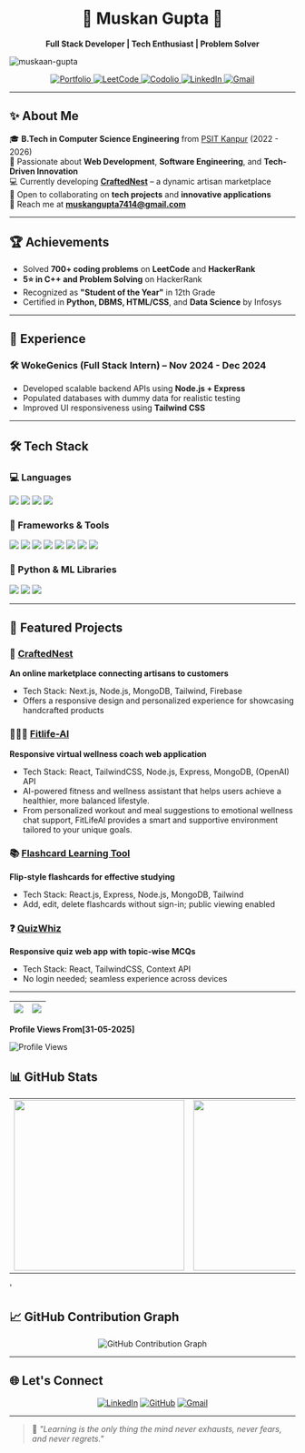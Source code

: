 <h1 align="center">🌟 Muskan Gupta 🌟</h1>  
<p align="center">  
  <b>Full Stack Developer | Tech Enthusiast | Problem Solver</b>  
</p>  
<p align="left"> <img src="https://komarev.com/ghpvc/?username=muskaan-gupta&label=Profile%20views&color=0e75b6&style=flat" alt="muskaan-gupta" /> </p>


<p align="center">  
  <a href="https://portfolio-tau-one-ldtneashdd.vercel.app/">
    <img src="https://img.shields.io/badge/-Portfolio-%23000000?style=for-the-badge&logo=firefox&logoColor=white" alt="Portfolio">
  </a>
  <a href="https://leetcode.com/u/muskan_gupta67/">
    <img src="https://img.shields.io/badge/-LeetCode-FFA116?style=for-the-badge&logo=leetcode&logoColor=white" alt="LeetCode">
  </a>
   <a href="https://codolio.com/profile/muskan_gupta">
    <img src="https://img.shields.io/badge/-Codolio-0A66C2?style=for-the-badge&logo=bookstack&logoColor=white" alt="Codolio">
  </a>
  <a href="https://www.linkedin.com/in/muskan-gupta-858753252/">
    <img src="https://img.shields.io/badge/-LinkedIn-blue?style=for-the-badge&logo=linkedin&logoColor=white" alt="LinkedIn">
  </a>  
  <a href="mailto:muskangupta7414@gmail.com">
    <img src="https://img.shields.io/badge/-Gmail-red?style=for-the-badge&logo=gmail&logoColor=white" alt="Gmail">
  </a>
</p>

---

## ✨ About Me  

🎓 **B.Tech in Computer Science Engineering** from [PSIT Kanpur](https://psit.ac.in) (2022 - 2026)  
🧠 Passionate about **Web Development**, **Software Engineering**, and **Tech-Driven Innovation**  
💻 Currently developing **[CraftedNest](https://github.com/muskaan-gupta/CraftedNest)** – a dynamic artisan marketplace  
🧩 Open to collaborating on **tech projects** and **innovative applications**  
📧 Reach me at **muskangupta7414@gmail.com**

---

## 🏆 Achievements  

- Solved **700+ coding problems** on **LeetCode** and **HackerRank**  
- **5⭐ in C++ and Problem Solving** on HackerRank  
- Recognized as **"Student of the Year"** in 12th Grade  
- Certified in **Python, DBMS, HTML/CSS**, and **Data Science** by Infosys  

---

## 💼 Experience  

### 🛠️ WokeGenics (Full Stack Intern) – Nov 2024 - Dec 2024  
- Developed scalable backend APIs using **Node.js + Express**  
- Populated databases with dummy data for realistic testing  
- Improved UI responsiveness using **Tailwind CSS**

---

## 🛠️ Tech Stack  

### 💻 Languages  
<p>  
  <img src="https://img.shields.io/badge/-C-00599C?style=for-the-badge&logo=c&logoColor=white">  
  <img src="https://img.shields.io/badge/-C++-00599C?style=for-the-badge&logo=c%2B%2B&logoColor=white">  
  <img src="https://img.shields.io/badge/-JavaScript-F7DF1E?style=for-the-badge&logo=javascript&logoColor=black">  
  <img src="https://img.shields.io/badge/-SQL-4479A1?style=for-the-badge&logo=MySQL&logoColor=white">  
</p>  

### 🚀 Frameworks & Tools  
<p>  
  <img src="https://img.shields.io/badge/-React.js-61DAFB?style=for-the-badge&logo=react&logoColor=black">  
  <img src="https://img.shields.io/badge/-Next.js-000000?style=for-the-badge&logo=next.js&logoColor=white">  
  <img src="https://img.shields.io/badge/-Node.js-339933?style=for-the-badge&logo=node.js&logoColor=white">  
  <img src="https://img.shields.io/badge/-Express.js-000000?style=for-the-badge&logo=express&logoColor=white">  
  <img src="https://img.shields.io/badge/-MongoDB-47A248?style=for-the-badge&logo=mongodb&logoColor=white">  
  <img src="https://img.shields.io/badge/-Firebase-FFCA28?style=for-the-badge&logo=firebase&logoColor=white">  

  <img src="https://img.shields.io/badge/-Socket.io-010101?style=for-the-badge&logo=socket.io&logoColor=white">  
  <img src="https://img.shields.io/badge/-Git-F05032?style=for-the-badge&logo=git&logoColor=white">   
</p>  

### 🧠 Python & ML Libraries

<p>
  <img src="https://img.shields.io/badge/-NumPy-013243?style=for-the-badge&logo=numpy&logoColor=white">
  <img src="https://img.shields.io/badge/-Pandas-150458?style=for-the-badge&logo=pandas&logoColor=white">
  <img src="https://img.shields.io/badge/-Matplotlib-11557c?style=for-the-badge&logo=matplotlib&logoColor=white">

</p>

---

## 🚀 Featured Projects  

### 🎨 [CraftedNest](https://github.com/muskaan-gupta/CraftedNest)  
**An online marketplace connecting artisans to customers**  
- Tech Stack: Next.js, Node.js, MongoDB, Tailwind, Firebase  
- Offers a responsive design and personalized experience for showcasing handcrafted products

### 🏃‍♀️‍➡️ [Fitlife-AI](https://github.com/muskaan-gupta/fitlife-ai)  
**Responsive  virtual wellness coach web application**  
- Tech Stack: React, TailwindCSS, Node.js, Express, MongoDB, (OpenAI) API
- AI-powered fitness and wellness assistant that helps users achieve a healthier, more balanced lifestyle.
- From personalized workout and meal suggestions to emotional wellness chat support, FitLifeAI provides a smart and supportive environment tailored to your unique goals.

### 📚 [Flashcard Learning Tool](https://app-flashlearn.onrender.com/)  
**Flip-style flashcards for effective studying**  
- Tech Stack: React.js, Express, Node.js, MongoDB, Tailwind  
- Add, edit, delete flashcards without sign-in; public viewing enabled  

### ❓ [QuizWhiz](https://quizwhiz-mu.vercel.app/)  
**Responsive quiz web app with topic-wise MCQs**  
- Tech Stack: React, TailwindCSS, Context API  
- No login needed; seamless experience across devices  

---


| ![](http://github-profile-summary-cards.vercel.app/api/cards/profile-details?username=muskaan-gupta&theme=chartreuse_dark) | ![](http://github-profile-summary-cards.vercel.app/api/cards/productive-time?username=muskaan-gupta&theme=chartreuse_dark&utcOffset=8) |
|---|---|

**Profile Views From[31-05-2025]**

![Profile Views](https://profile-counter.glitch.me/muskaan-gupta/count.svg)


## 📊 GitHub Stats  

<div align="center">
  <table>
    <tr>
      <td><img src="https://github-readme-stats.vercel.app/api?username=muskaan-gupta&theme=vue-dark&show_icons=true&hide_border=true&count_private=true" width="300px"/></td>
      <td><img src="https://github-readme-streak-stats.herokuapp.com/?user=muskaan-gupta&theme=vue-dark&hide_border=true" width="300px"/></td>
      <td><img src="https://github-readme-stats.vercel.app/api/top-langs/?username=muskaan-gupta&theme=vue-dark&show_icons=true&hide_border=true&layout=compact" width="300px"/></td>
    </tr>
  </table>
</div>'

## 📈 GitHub Contribution Graph

<div align="center">
  <img src="https://github-readme-activity-graph.vercel.app/graph?username=muskaan-gupta&theme=tokyo-night&hide_border=true" alt="GitHub Contribution Graph" />
</div>

---

## 🌐 Let's Connect  

<p align="center">  
  <a href="https://www.linkedin.com/in/muskan-gupta-858753252/"><img src="https://img.shields.io/badge/-LinkedIn-blue?style=for-the-badge&logo=linkedin&logoColor=white" alt="LinkedIn"></a>  
  <a href="https://github.com/muskaan-gupta"><img src="https://img.shields.io/badge/-GitHub-black?style=for-the-badge&logo=github&logoColor=white" alt="GitHub"></a>  
  <a href="mailto:muskangupta7414@gmail.com"><img src="https://img.shields.io/badge/-Gmail-red?style=for-the-badge&logo=gmail&logoColor=white" alt="Gmail"></a>  
</p>  

---

> 🌱 *"Learning is the only thing the mind never exhausts, never fears, and never regrets."*
